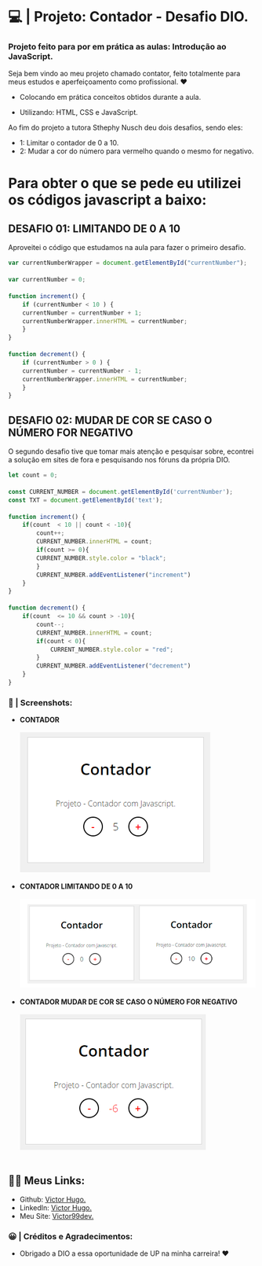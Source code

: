 # 💻 | Projeto: Contador - Desafio DIO.

### Projeto feito para por em prática as aulas: **Introdução ao JavaScript**.

Seja bem vindo ao meu projeto chamado contator, feito totalmente para meus estudos e aperfeiçoamento como profissional. ❤️

- Colocando em prática conceitos obtidos durante a aula.

- Utilizando: HTML, CSS e JavaScript.

Ao fim do projeto a tutora Sthephy Nusch deu dois desafios, sendo eles:

- 1: Limitar o contador de 0 a 10.
- 2:  Mudar a cor do número para vermelho quando o mesmo for negativo.

# Para obter o que se pede eu utilizei os códigos javascript a baixo:

## DESAFIO 01: LIMITANDO DE 0 A 10
Aproveitei o código que estudamos na aula para fazer o primeiro desafio.

```js
var currentNumberWrapper = document.getElementById("currentNumber");

var currentNumber = 0;

function increment() {
    if (currentNumber < 10 ) {
    currentNumber = currentNumber + 1;
    currentNumberWrapper.innerHTML = currentNumber;
    }
}

function decrement() {
    if (currentNumber > 0 ) {
    currentNumber = currentNumber - 1;
    currentNumberWrapper.innerHTML = currentNumber;
    }
}
```
## DESAFIO 02: MUDAR DE COR SE CASO O NÚMERO FOR NEGATIVO
O segundo desafio tive que tomar mais atenção e pesquisar sobre, econtrei a solução em sites de fora e pesquisando nos fóruns da própria DIO.

```js
let count = 0;

const CURRENT_NUMBER = document.getElementById('currentNumber');
const TXT = document.getElementById('text');

function increment() {
    if(count  < 10 || count < -10){	
        count++;
        CURRENT_NUMBER.innerHTML = count;
        if(count >= 0){
        CURRENT_NUMBER.style.color = "black";
        }
        CURRENT_NUMBER.addEventListener("increment")
    }
}

function decrement() {
    if(count  <= 10 && count > -10){	
        count--;
        CURRENT_NUMBER.innerHTML = count;
        if(count < 0){
            CURRENT_NUMBER.style.color = "red";
        }
        CURRENT_NUMBER.addEventListener("decrement")
    }
}
```


### 📸 | Screenshots:
- **CONTADOR** <br><br>
![preview1 img](./img/preview01.png)<br><br>
- **CONTADOR LIMITANDO DE 0 A 10** <br><br>
![preview2 img](./img/preview02.png)<br><br>
- **CONTADOR MUDAR DE COR SE CASO O NÚMERO FOR NEGATIVO** <br><br>
![preview3 img](./img/preview03.png)
<br><br>

## 👩‍💻 Meus Links:

- Github: [Victor Hugo.](https://github.com/torugo99)
- LinkedIn: [Victor Hugo.](https://www.linkedin.com/in/victor-hugo99/)
- Meu Site: [Victor99dev.](http://victor99dev.site/)

### 😀 | Créditos e Agradecimentos:

- Obrigado a DIO a essa oportunidade de UP na minha carreira! ❤️